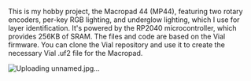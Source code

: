 This is my hobby project, the Macropad 44 (MP44), featuring two rotary encoders, per-key RGB lighting, and underglow lighting, which I use for layer identification. It's powered by the RP2040 microcontroller, which provides 256KB of SRAM.
The files and code are based on the Vial firmware. You can clone the Vial repository and use it to create the necessary Vial .uf2 file for the Macropad.


![Uploading unnamed.jpg…]()
